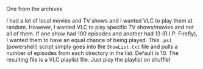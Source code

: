 One from the archives

I had a lot of local movies and TV shows and I wanted VLC to play them at random. However, I wanted VLC to play specific TV shows/movies and not all of them. If one show had 100 episodes and another had 13 (R.I.P. Firefly), I wanted them to have an equal chance of being played. This `.ps1` (powershell) script simply goes into the `ShowList.txt` file and pulls a number of episodes from each directory in the list. Default is 10. The resulting file is a VLC playlist file. Just play the playlist
on shuffle!
